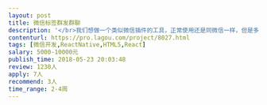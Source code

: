 ```yaml
---                
layout: post       
title: 微信标签群发群聊           
description: '</br>我们想做一个类似微信插件的工具，正常使用还是同微信一样，但是多了一个功能如下：</br></br>1. 可以PC端软件上获取好友的标签或分类；</br>2.可以在PC上给好友分组或打标签；</br>3.可以一键给特定标签的客户群发一条消息。</br>4. 因微信协议可能经常调整，最好提供售后及更新服务。</br>'     
contenturl: https://pro.lagou.com/project/8027.html      
tags: [微信开发,ReactNative,HTML5,React]            
salary: 5000-10000元          
publish_time: 2018-05-23 20:03:48         
review: 1230人                   
apply: 7人                   
recommend: 3人                   
time_range: 2-4周              
---                 
```

